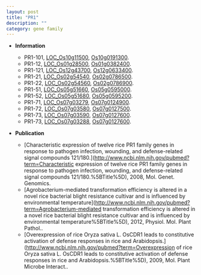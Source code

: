 ```yaml
---
layout: post
title: "PR1"
description: ""
category: gene family
---
```


* **Information**  
    + PR1-101, [LOC_Os10g11500](http://rice.plantbiology.msu.edu/cgi-bin/ORF_infopage.cgi?orf=LOC_Os10g11500), [Os10g0191300](http://rapdb.dna.affrc.go.jp/viewer/gbrowse_details/irgsp1?name=Os10g0191300).
    + PR1-12, [LOC_Os01g28500](http://rice.plantbiology.msu.edu/cgi-bin/ORF_infopage.cgi?orf=LOC_Os01g28500), [Os01g0382400](http://rapdb.dna.affrc.go.jp/viewer/gbrowse_details/irgsp1?name=Os01g0382400).
    + PR1-121, [LOC_Os12g43700](http://rice.plantbiology.msu.edu/cgi-bin/ORF_infopage.cgi?orf=LOC_Os12g43700), [Os12g0633400](http://rapdb.dna.affrc.go.jp/viewer/gbrowse_details/irgsp1?name=Os12g0633400).
    + PR1-21, [LOC_Os02g54540](http://rice.plantbiology.msu.edu/cgi-bin/ORF_infopage.cgi?orf=LOC_Os02g54540), [Os02g0786500](http://rapdb.dna.affrc.go.jp/viewer/gbrowse_details/irgsp1?name=Os02g0786500).
    + PR1-22, [LOC_Os02g54560](http://rice.plantbiology.msu.edu/cgi-bin/ORF_infopage.cgi?orf=LOC_Os02g54560), [Os02g0786900](http://rapdb.dna.affrc.go.jp/viewer/gbrowse_details/irgsp1?name=Os02g0786900).
    + PR1-51, [LOC_Os05g51660](http://rice.plantbiology.msu.edu/cgi-bin/ORF_infopage.cgi?orf=LOC_Os05g51660), [Os05g0595000](http://rapdb.dna.affrc.go.jp/viewer/gbrowse_details/irgsp1?name=Os05g0595000).
    + PR1-52, [LOC_Os05g51680](http://rice.plantbiology.msu.edu/cgi-bin/ORF_infopage.cgi?orf=LOC_Os05g51680), [Os05g0595200](http://rapdb.dna.affrc.go.jp/viewer/gbrowse_details/irgsp1?name=Os05g0595200).
    + PR1-71, [LOC_Os07g03279](http://rice.plantbiology.msu.edu/cgi-bin/ORF_infopage.cgi?orf=LOC_Os07g03279), [Os07g0124900](http://rapdb.dna.affrc.go.jp/viewer/gbrowse_details/irgsp1?name=Os07g0124900).
    + PR1-72, [LOC_Os07g03580](http://rice.plantbiology.msu.edu/cgi-bin/ORF_infopage.cgi?orf=LOC_Os07g03580), [Os07g0127500](http://rapdb.dna.affrc.go.jp/viewer/gbrowse_details/irgsp1?name=Os07g0127500).
    + PR1-73, [LOC_Os07g03590](http://rice.plantbiology.msu.edu/cgi-bin/ORF_infopage.cgi?orf=LOC_Os07g03590), [Os07g0127600](http://rapdb.dna.affrc.go.jp/viewer/gbrowse_details/irgsp1?name=Os07g0127600).
    + PR1-73, [LOC_Os07g03288](http://rice.plantbiology.msu.edu/cgi-bin/ORF_infopage.cgi?orf=LOC_Os07g03288), [Os07g0127600](http://rapdb.dna.affrc.go.jp/viewer/gbrowse_details/irgsp1?name=Os07g0127600).

* **Publication**  
    + [Characteristic expression of twelve rice PR1 family genes in response to pathogen infection, wounding, and defense-related signal compounds 121/180.](http://www.ncbi.nlm.nih.gov/pubmed?term=Characteristic expression of twelve rice PR1 family genes in response to pathogen infection, wounding, and defense-related signal compounds 121/180.%5BTitle%5D), 2008, Mol. Genet. Genomics.
    + [Agrobacterium-mediated transformation efficiency is altered in a novel rice bacterial blight resistance cultivar and is influenced by environmental temperature](http://www.ncbi.nlm.nih.gov/pubmed?term=Agrobacterium-mediated transformation efficiency is altered in a novel rice bacterial blight resistance cultivar and is influenced by environmental temperature%5BTitle%5D), 2012, Physiol. Mol. Plant Pathol..
    + [Overexpression of rice Oryza sativa L. OsCDR1 leads to constitutive activation of defense responses in rice and Arabidopsis.](http://www.ncbi.nlm.nih.gov/pubmed?term=Overexpression of rice Oryza sativa L. OsCDR1 leads to constitutive activation of defense responses in rice and Arabidopsis.%5BTitle%5D), 2009, Mol. Plant Microbe Interact..


